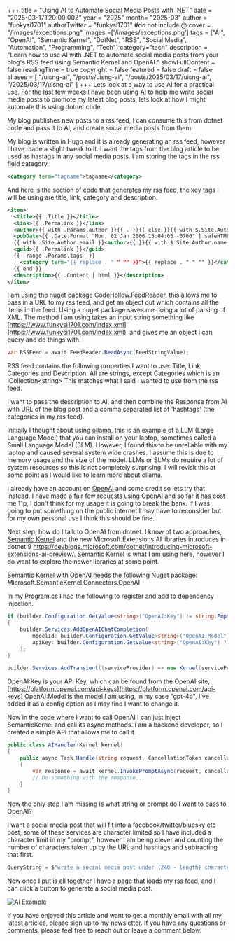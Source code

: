 +++
title = "Using AI to Automate Social Media Posts with .NET"
date = "2025-03-17T20:00:00Z"
year = "2025"
month= "2025-03"
author = "funkysi1701"
authorTwitter = "funkysi1701" #do not include @
cover = "/images/exceptions.png"
images =['/images/exceptions.png']
tags = ["AI", "OpenAI", "Semantic Kernel", "DotNet", "RSS", "Social Media", "Automation", "Programming", "Tech"]
category="tech"
description = "Learn how to use AI with .NET to automate social media posts from your blog's RSS feed using Semantic Kernel and OpenAI."
showFullContent = false
readingTime = true
copyright = false
featured = false
draft = false
aliases = [
    "/uisng-ai",
    "/posts/uisng-ai",
    "/posts/2025/03/17/uisng-ai",
    "/2025/03/17/uisng-ai" 
]
+++
Lets look at a way to use AI for a practical use. For the last few weeks I have been using AI to help me write social media posts to promote my latest blog posts, lets look at how I might automate this using dotnet code.

My blog publishes new posts to a rss feed, I can consume this from dotnet code and pass it to AI, and create social media posts from them.

My blog is written in Hugo and it is already generating an rss feed, however I have made a slight tweak to it. I want the tags from the blog article to be used as hastags in any social media posts. I am storing the tags in the rss field category.

```xml
<category term="tagname">tagname</category>
```

And here is the section of code that generates my rss feed, the key tags I will be using are title, link, category and description.

```xml
<item>
  <title>{{ .Title }}</title>
  <link>{{ .Permalink }}</link>
  <author>{{ with .Params.author }}{{ . }}{{ else }}{{ with $.Site.Author.name }}{{.}}{{end}}{{end}}</author>
  <pubDate>{{ .Date.Format "Mon, 02 Jan 2006 15:04:05 -0700" | safeHTML }}</pubDate>
  {{ with .Site.Author.email }}<author>{{.}}{{ with $.Site.Author.name }} ({{.}}){{end}}</author>{{end}}
  <guid>{{ .Permalink }}</guid>
  {{- range .Params.tags -}}
    <category term="{{ replace . " " "" }}">{{ replace . " " "" }}</category>
  {{ end }}
  <description>{{ .Content | html }}</description>
</item>
```

I am using the nuget package [CodeHollow.FeedReader](https://github.com/arminreiter/FeedReader/), this allows me to pass in a URL to my rss feed, and get an object out which contains all the items in the feed. Using a nuget package saves me doing a lot of parsing of XML. The method I am using takes an input string something like [https://www.funkysi1701.com/index.xml](https://www.funkysi1701.com/index.xml), and gives me an object I can query and do things with.

```csharp
var RSSFeed = await FeedReader.ReadAsync(FeedStringValue);
```

RSS feed contains the following properties I want to use: Title, Link, Categories and Description. All are strings, except Categories which is an ICollection&lt;string&gt; This matches what I said I wanted to use from the rss feed.

I want to pass the description to AI, and then combine the Response from AI with URL of the blog post and a comma separated list of 'hashtags' (the categories in my rss feed).

Initially I thought about using [ollama](https://ollama.com/), this is an example of a LLM (Large Language Model) that you can install on your laptop, sometimes called a Small Language Model (SLM). However, I found this to be unreliable with my laptop and caused several system wide crashes. I assume this is due to memory usage and the size of the model. LLMs or SLMs do require a lot of system resources so this is not completely surprising. I will revisit this at some point as I would like to learn more about ollama.

I already have an account on [OpenAI](https://platform.openai.com/) and some credit so lets try that instead. I have made a fair few requests using OpenAI and so far it has cost me 11p, I don't think for my usage it is going to break the bank. If I was going to put something on the public internet I may have to reconsider but for my own personal use I think this should be fine.

Next step, how do I talk to OpenAI from dotnet. I know of two approaches, [Semantic Kernel](https://github.com/microsoft/semantic-kernel) and the new Microsoft.Extensions.AI libraries introduces in dotnet 9 https://devblogs.microsoft.com/dotnet/introducing-microsoft-extensions-ai-preview/. Semantic Kernel is what I am using here, however I do want to explore the newer libraries at some point.

Semantic Kernel with OpenAI needs the following Nuget package: Microsoft.SemanticKernel.Connectors.OpenAI

In my Program.cs I had the following to register and add to dependency injection.

```csharp
if (builder.Configuration.GetValue<string>("OpenAI:Key") != string.Empty)
{
    builder.Services.AddOpenAIChatCompletion(
        modelId: builder.Configuration.GetValue<string>("OpenAI:Model") ?? string.Empty,
        apiKey: builder.Configuration.GetValue<string>("OpenAI:Key") ?? string.Empty
    );
}

builder.Services.AddTransient((serviceProvider) => new Kernel(serviceProvider));
```

OpenAI:Key is your API Key, which can be found from the OpenAI site, [https://platform.openai.com/api-keys](https://platform.openai.com/api-keys)
OpenAI:Model is the model I am using, in my case "gpt-4o", I've added it as a config option as I may find I want to change it.

Now in the code where I want to call OpenAI I can just inject SemanticKernel and call its async methods. I am a backend developer, so I created a simple API that allows me to call it.

```csharp
public class AIHandler(Kernel kernel) 
{
    public async Task Handle(string request, CancellationToken cancellationToken)
    {
        var response = await kernel.InvokePromptAsync(request, cancellationToken);
        // Do something with the response...
    }
}
```

Now the only step I am missing is what string or prompt do I want to pass to OpenAI?

I want a social media post that will fit into a facebook/twitter/bluesky etc post, some of these services are character limited so I have included a character limit in my "prompt", however I am being clever and counting the number of characters taken up by the URL and hashtags and subtracting that first.

```csharp
QueryString = $"write a social media post under {240 - length} characters, excluding hash tags about {feedItem.Description}"
```

Now once I put is all together I have a page that loads my rss feed, and I can click a button to generate a social media post.

![Ai Example](images/ai-example.png)

If you have enjoyed this article and want to get a monthly email with all my latest articles, please sign up to my [newsletter](http://eepurl.com/i7pQno). If you have any questions or comments, please feel free to reach out or leave a comment below.

